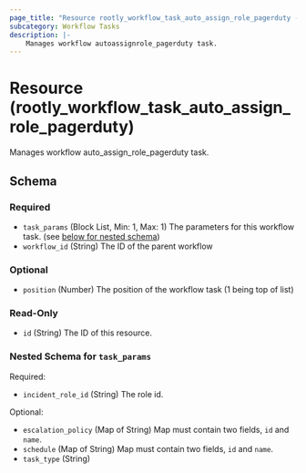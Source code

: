 ```yaml
---
page_title: "Resource rootly_workflow_task_auto_assign_role_pagerduty - terraform-provider-rootly"
subcategory: Workflow Tasks
description: |-
    Manages workflow autoassignrole_pagerduty task.
---
```


# Resource (rootly_workflow_task_auto_assign_role_pagerduty)

Manages workflow auto_assign_role_pagerduty task.

<!-- schema generated by tfplugindocs -->
## Schema

### Required

- `task_params` (Block List, Min: 1, Max: 1) The parameters for this workflow task. (see [below for nested schema](#nestedblock--task_params))
- `workflow_id` (String) The ID of the parent workflow

### Optional

- `position` (Number) The position of the workflow task (1 being top of list)

### Read-Only

- `id` (String) The ID of this resource.

<a id="nestedblock--task_params"></a>
### Nested Schema for `task_params`

Required:

- `incident_role_id` (String) The role id.

Optional:

- `escalation_policy` (Map of String) Map must contain two fields, `id` and `name`.
- `schedule` (Map of String) Map must contain two fields, `id` and `name`.
- `task_type` (String)
